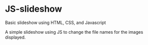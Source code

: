 # JS-slideshow
Basic slideshow using HTML, CSS, and Javascript

A simple slideshow using JS to change the file names for the images displayed.
